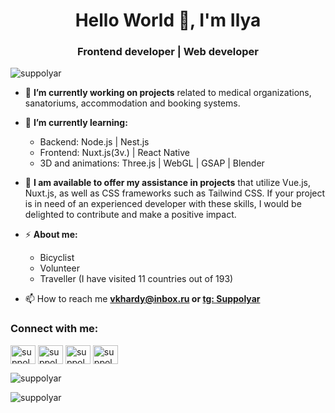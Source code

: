 <h1 align="center">Hello World 👋, I'm Ilya</h1>
<h3 align="center">Frontend developer | Web developer</h3>

<p align="left"> <img src="https://komarev.com/ghpvc/?username=suppolyar&label=Profile%20views&color=0e75b6&style=flat" alt="suppolyar" /> </p>

- 🔭 **I’m currently working on projects** related to medical organizations, sanatoriums, accommodation and booking systems.

- 🌱 **I’m currently learning:** 
  - Backend: Node.js | Nest.js
  - Frontend: Nuxt.js(3v.) | React Native
  - 3D and animations: Three.js | WebGL | GSAP | Blender

- 🤝 **I am available to offer my assistance in projects** that utilize Vue.js, Nuxt.js, as well as CSS frameworks such as Tailwind CSS. If your project is in need of an experienced developer with these skills, I would be delighted to contribute and make a positive impact.

- ⚡ **About me:** 
  - Bicyclist
  - Volunteer
  - Traveller (I have visited 11 countries out of 193)
 
- 📫 How to reach me **[vkhardy@inbox.ru](mailto:vkhardy@inbox.ru) or [tg: Suppolyar](https://t.me/suppolyar)**

<h3 align="left">Connect with me:</h3>
<p align="left">
<a href="https://linkedin.com/in/suppolyar" target="blank"><img align="center" src="https://raw.githubusercontent.com/rahuldkjain/github-profile-readme-generator/master/src/images/icons/Social/linked-in-alt.svg" alt="suppolyar" height="30" width="40" /></a>
<a href="https://instagram.com/suppolyar" target="blank"><img align="center" src="https://raw.githubusercontent.com/rahuldkjain/github-profile-readme-generator/master/src/images/icons/Social/instagram.svg" alt="suppolyar" height="30" width="40" /></a>
<a href="https://www.leetcode.com/suppolyar" target="blank"><img align="center" src="https://raw.githubusercontent.com/rahuldkjain/github-profile-readme-generator/master/src/images/icons/Social/leet-code.svg" alt="suppolyar" height="30" width="40" /></a>
<a href="https://discord.gg/suppolyar" target="blank"><img align="center" src="https://raw.githubusercontent.com/rahuldkjain/github-profile-readme-generator/master/src/images/icons/Social/discord.svg" alt="suppolyar" height="30" width="40" /></a>
</p>

<p><img align="center" src="https://github-readme-streak-stats.herokuapp.com/?user=suppolyar&" alt="suppolyar" /></p>

<p><img align="left" src="https://github-readme-stats.vercel.app/api/top-langs?username=suppolyar&show_icons=true&locale=en&layout=compact" alt="suppolyar" /></p>


